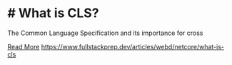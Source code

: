 # # What is CLS?

The Common Language Specification and its importance for cross

[Read More](https://www.fullstackprep.dev/articles/webd/netcore/what-is-cls) https://www.fullstackprep.dev/articles/webd/netcore/what-is-cls